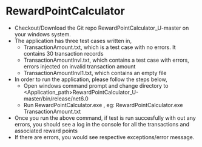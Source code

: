 # RewardPointCalculator

* Checkout/Download the Git repo RewardPointCalculator_U-master on your windows system.
* The application has three test cases written in,
   * TransactionAmount.txt, which is a test case with no errors. It contains 30 transaction records
   * TransactionAmountInvl.txt, which contains a test case with errors, errors injected on invalid transaction amount
   * TransactionAmountInvl1.txt, which contains an empty file
* In order to run the application, please follow the steps below,
   * Open windows command prompt and change directory to <Application_path>RewardPointCalculator_U-master/bin/release/net6.0
   * Run RewardPointCalculator.exe <Test Case File Name>, eg: RewardPointCalculator.exe TransactionAmount.txt
* Once you run the above command, if test is run succesfully with out any errors, you should see a log in the console for all the transactions and associated reward points
* If there are errors, you would see respective exceptions/error message.
